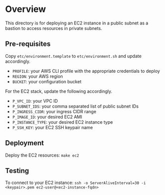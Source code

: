 # Overview
This directory is for deploying an EC2 instance in a public subnet as a bastion to access resources in private subnets.

## Pre-requisites
Copy `etc/environment.template` to `etc/environment.sh` and update accordingly.
* `PROFILE`: your AWS CLI profile with the appropriate credentials to deploy
* `REGION`: your AWS region
* `BUCKET`: your configuration bucket

For the EC2 stack, update the following accordingly.
* `P_VPC_ID`: your VPC ID
* `P_SUBNET_IDS`: your comma separated list of public subnet IDs
* `P_INGRESS_CIDR`: your ingress CIDR range
* `P_IMAGE_ID`: your desired EC2 AMI
* `P_INSTANCE_TYPE`: your desired EC2 instance type
* `P_SSH_KEY`: your EC2 SSH keypair name

## Deployment
Deploy the EC2 resources: `make ec2`

## Testing
To connect to your EC2 instance: `ssh -o ServerAliveInterval=30 -i <keypair>.pem ec2-user@<ec2-instance-fqdn>`
